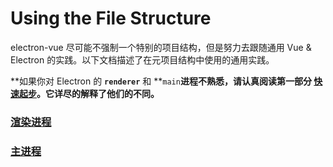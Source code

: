 # Using the File Structure

electron-vue 尽可能不强制一个特别的项目结构，但是努力去跟随通用 Vue & Electron 的实践。以下文档描述了在元项目结构中使用的通用实践。

**如果你对 Electron 的 **`renderer`** 和 **`main`**进程不熟悉，请认真阅读第一部分 **[**快速起步**](http://electron.atom.io/docs/tutorial/quick-start)**。它详尽的解释了他们的不同。**

### [渲染进程](renderer-process.md)

### [主进程](main-process.md)
